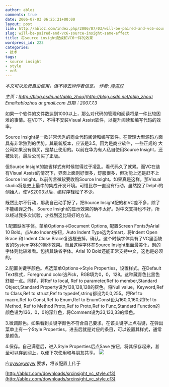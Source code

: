 ```yaml
---
author: abloz
comments: true
date: 2006-07-03 06:25:21+00:00
layout: post
link: http://abloz.com/index.php/2006/07/03/will-be-paired-and-vc6-source-insight-same-effect/
slug: will-be-paired-and-vc6-source-insight-same-effect
title: 将source insight配成和VC6一样的效果
wordpress_id: 223
categories:
- 技术
tags:
- source insight
- style
- vc6
---
```


_本文可以免费自由使用，但不得去掉作者信息。
作者: [周海汉](http://blog.csdn.net/ablo_zhou)_

_主页：[http://blog.csdn.net/ablo_zhou](http://blog.csdn.net/ablo_zhou)
Email:ablozhou  at gmail.com
日期：2007.7.3_

如果一个软件的文件数达到1000以上，那么对代码的管理和阅读将是一件比较困难的事情。在VC下，不得不安装Visual  Assist软件，以提升阅读和编写代码的效率。

Source  Insight是一款非常优秀的商业代码阅读和编写软件。在管理大型源码方面具有非常独到的优势。其最新版本，应该是3.5。因为是商业软件，一些正规的 大公司如果没有购买，是禁止使用的。以前在华为有人私自使用Source Insight，还被处罚。最后公司买了正版。

但Source Insight的缺省样式有时候觉得过于凌乱。看代码久了就累。而VC在装有Visual  Assist的情况下，界面上面则好很多，舒服很多，但功能上还是赶不上Source Insight。以前传言微软要收购Source  Insight。如果真是这样，那Visual  studio将是史上最牛的集成开发环境。可惜比尔一直没有行动。虽然挖了Delphi的创始人，使VS2003以后，编程序轻松了不少。

既然比尔不行动，那我自己动手好了，把Source Insight配的和VC差不多，除了不能编译之外。 Source  Insight的显示效果的确不太好。对中文支持也不好，所以经过我多次试验，才找到这比较好的方法。

1.配置缺省字体。菜单Options->Document Options, 配置Screen Fonts为Arial 10  Bold。点Auto Indent按钮，Auto Indent Type选为Smart，将Indent Open Brace 和 Indent  Close Brace复选框去掉，确认。这个时候字体具有了VC里面缺省的System字体的黑体效果。而且这种字体在Source  Insight里面最美化，别的字体则比较难看。包括其缺省字体。Arial 10 Bold还能正常支持中文，这也是必须的。

2.配置关键字颜色。点选菜单Options->Style Properties，设置样式。在Default  Text样式，Foreground color选Pick，RGB填为0，0，128。这种藏青色比黑色舒服一点。同样，将Ref to local,  Ref to parameter,Ref to member,Standard Object,Standard  Property设为128,128,128的灰色。将Null value，Keyword,Ref to Class,Ref to  struct,Ref to typedef,string都设为0,0,255。将Ref to macro,Ref to Const,Ref to  Enum,Ref to EnumConst设为160,0,160;将Ref to Method, Ref to Method  Proto,Ref to Proto,Ref to Func,Standard  Function的颜色设为136，0，0的深红色，将Comment设为33,133,33的绿色。

3.微调颜色。如果看到关键字颜色不符合自己要求，在该关键字上点右键，在弹出菜单上有一个Style  Properties，进去后就是对应的条目，可以设置其样式，通常是颜色。

4.保存。自己满意后，进入Style Properties后点Save 按钮，将其保存起来，甚至可以存到网上，以便下次使用和与朋友共享。
![](http://p.blog.csdn.net/images/p_blog_csdn_net/ablo_zhou/source.PNG)

应[oywoywoyw](http://hi.csdn.net/oywoywoyw) 要求，将该配置上传于

[http://abloz.com/downloads/srcinsight_vc_style.cf3](http://abloz.com/downloads/srcinsight_vc_style.cf3)
